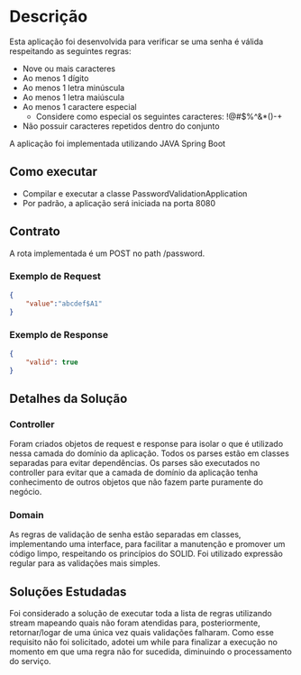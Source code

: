 # Descrição
Esta aplicação foi desenvolvida para verificar se uma senha é válida respeitando as seguintes regras:
- Nove ou mais caracteres
- Ao menos 1 dígito
- Ao menos 1 letra minúscula
- Ao menos 1 letra maiúscula
- Ao menos 1 caractere especial
  - Considere como especial os seguintes caracteres: !@#$%^&*()-+
- Não possuir caracteres repetidos dentro do conjunto

A aplicação foi implementada utilizando JAVA Spring Boot

## Como executar
- Compilar e executar a classe PasswordValidationApplication
- Por padrão, a aplicação será iniciada na porta 8080

## Contrato
A rota implementada é um POST no path /password.
### Exemplo de Request
```json
{
    "value":"abcdef$A1"
}
```
### Exemplo de Response
```json
{
    "valid": true
}
```
## Detalhes da Solução
### Controller
Foram criados objetos de request e response para isolar o que é utilizado nessa camada do domínio da aplicação. Todos os parses estão em classes separadas para evitar dependências. Os parses são executados no controller para evitar que a camada de domínio da aplicação tenha conhecimento de outros objetos que não fazem parte puramente do negócio.

### Domain
As regras de validação de senha estão separadas em classes, implementando uma interface, para facilitar a manutenção e promover um código limpo, respeitando os princípios do SOLID.
Foi utilizado expressão regular para as validações mais simples.

## Soluções Estudadas

Foi considerado a solução de executar toda a lista de regras utilizando stream mapeando quais não foram atendidas para, posteriormente, retornar/logar de uma única vez quais validações falharam. Como esse requisito não foi solicitado, adotei um while para finalizar a execução no momento em que uma regra não for sucedida, diminuindo o processamento do serviço.
